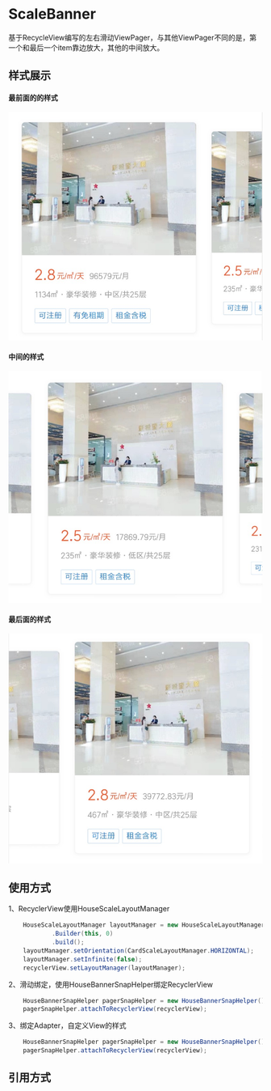 # ScaleBanner
基于RecycleView编写的左右滑动ViewPager，与其他ViewPager不同的是，第一个和最后一个item靠边放大，其他的中间放大。

## 样式展示
#### 最前面的的样式
![image](https://github.com/Alzzzz/ScaleBanner/blob/master/images/scale_image_2.jpg)
#### 中间的样式
![image](https://github.com/Alzzzz/ScaleBanner/blob/master/images/scale_image_1.jpg)
#### 最后面的样式
![image](https://github.com/Alzzzz/ScaleBanner/blob/master/images/scale_image_3.jpg)

## 使用方式
1、RecyclerView使用HouseScaleLayoutManager
``` java
    HouseScaleLayoutManager layoutManager = new HouseScaleLayoutManager
            .Builder(this, 0)
            .build();
    layoutManager.setOrientation(CardScaleLayoutManager.HORIZONTAL);
    layoutManager.setInfinite(false);
    recyclerView.setLayoutManager(layoutManager);
```
2、滑动绑定，使用HouseBannerSnapHelper绑定RecyclerView
``` java
    HouseBannerSnapHelper pagerSnapHelper = new HouseBannerSnapHelper();
    pagerSnapHelper.attachToRecyclerView(recyclerView);
```

3、绑定Adapter，自定义View的样式
``` java
    HouseBannerSnapHelper pagerSnapHelper = new HouseBannerSnapHelper();
    pagerSnapHelper.attachToRecyclerView(recyclerView);
```
## 引用方式
